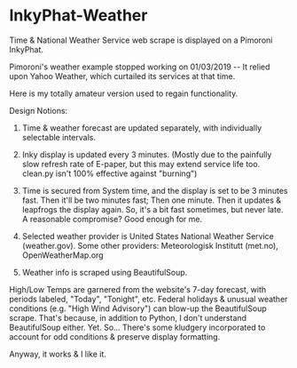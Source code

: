 # InkyPhat-Weather

Time & National Weather Service web scrape is displayed on a Pimoroni InkyPhat.

Pimoroni's weather example stopped working on 01/03/2019 -- It relied upon Yahoo Weather, which curtailed its services at that time.

Here is my totally amateur version used to regain functionality.

Design Notions:

1.  Time & weather forecast are updated separately, with individually selectable intervals.

2.  Inky display is updated every 3 minutes.  (Mostly due to the painfully slow refresh rate of E-paper,
    but this may extend service life too. clean.py isn't 100% effective against "burning")

3.  Time is secured from System time, and the display is set to be 3 minutes fast.
    Then it'll be two minutes fast; Then one minute.  Then it updates & leapfrogs the display again.
    So, it's a bit fast sometimes, but never late.  A reasonable compromise?  Good enough for me.

4.  Selected weather provider is United States National Weather Service (weather.gov).
    Some other providers: Meteorologisk Institutt (met.no), OpenWeatherMap.org

5.  Weather info is scraped using BeautifulSoup.

High/Low Temps are garnered from the website's 7-day forecast, with periods labeled, "Today", "Tonight", etc.
Federal holidays & unusual weather conditions (e.g. "High Wind Advisory") can blow-up the BeautifulSoup scrape.
That's because, in addition to Python, I don't understand BeautifulSoup either.  Yet.
So...  There's some kludgery incorporated to account for odd conditions & preserve display formatting.

Anyway, it works & I like it.
